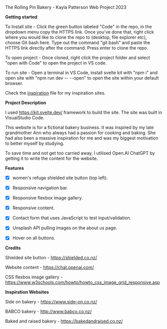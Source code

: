 The Rolling Pin Bakery - Kayla Patterson Web Project 2023

**Getting started**

To Install site - Click the green button labeled "Code" in the repo, in the dropdown menu copy the HTTPS link. Once you've done that, right click where you would like to clone the repo to (desktop, file explorer etc), choose Git bash here. 
Type out the command "git bash" and paste the HTTPS link directly after the command. Press enter to clone the repo.

To open project - Once cloned, right click the project folder and select "open with Code" to open the project in VS code.

To run site - Open a terminal in VS Code, install svelte kit with "npm i" and open site with "npm run dev -- --open" to open the site within your default browser. 

Check the [inspiration](inspo.md) file for my inspiration sites. 

**Project Description**

I used https://kit.svelte.dev/ framework to build the site. The site was built in VisualStudio Code.

This website is for a fictional bakery business. It was inspired by my late grandmother Ann who always had a passion for cooking and baking.
She had also been a massive inspiration for me and was my biggest motivation to better myself by studying. 

To save time and not get too carried away, I utilised Open.AI ChatGPT by getting it to write the content for the website. 

**Features**

- [x] women's refuge shielded site button (top left).

- [x] Responsive navigation bar.

- [x] Responsive flexbox image gallery.

- [x] Responsive content.

- [x] Contact form that uses JavaScript to test input/validation.

- [x] Unsplash API pulling images on the about us page.

- [x] Hover on all buttons. 

**Credits**

Shielded site button - https://shielded.co.nz/

Website content - https://chat.openai.com/

CSS flexbox image gallery - https://www.w3schools.com/howto/howto_css_image_grid_responsive.asp

**Inspiration Websites**

Side on bakery - https://www.side-on.co.nz/ 

BABCO bakery - http://www.babco.co.nz/

Baked and raised bakery - https://bakedandraised.co.nz/
